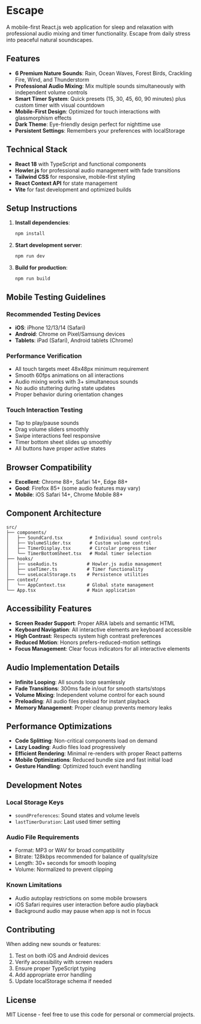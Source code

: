 # Escape

A mobile-first React.js web application for sleep and relaxation with professional audio mixing and timer functionality. Escape from daily stress into peaceful natural soundscapes.

## Features

- **6 Premium Nature Sounds**: Rain, Ocean Waves, Forest Birds, Crackling Fire, Wind, and Thunderstorm
- **Professional Audio Mixing**: Mix multiple sounds simultaneously with independent volume controls
- **Smart Timer System**: Quick presets (15, 30, 45, 60, 90 minutes) plus custom timer with visual countdown
- **Mobile-First Design**: Optimized for touch interactions with glassmorphism effects
- **Dark Theme**: Eye-friendly design perfect for nighttime use
- **Persistent Settings**: Remembers your preferences with localStorage

## Technical Stack

- **React 18** with TypeScript and functional components
- **Howler.js** for professional audio management with fade transitions
- **Tailwind CSS** for responsive, mobile-first styling
- **React Context API** for state management
- **Vite** for fast development and optimized builds

## Setup Instructions

1. **Install dependencies**:
   ```bash
   npm install
   ```

2. **Start development server**:
   ```bash
   npm run dev
   ```

3. **Build for production**:
   ```bash
   npm run build
   ```

## Mobile Testing Guidelines

### Recommended Testing Devices
- **iOS**: iPhone 12/13/14 (Safari)
- **Android**: Chrome on Pixel/Samsung devices
- **Tablets**: iPad (Safari), Android tablets (Chrome)

### Performance Verification
- All touch targets meet 48x48px minimum requirement
- Smooth 60fps animations on all interactions
- Audio mixing works with 3+ simultaneous sounds
- No audio stuttering during state updates
- Proper behavior during orientation changes

### Touch Interaction Testing
- Tap to play/pause sounds
- Drag volume sliders smoothly
- Swipe interactions feel responsive
- Timer bottom sheet slides up smoothly
- All buttons have proper active states

## Browser Compatibility

- **Excellent**: Chrome 88+, Safari 14+, Edge 88+
- **Good**: Firefox 85+ (some audio features may vary)
- **Mobile**: iOS Safari 14+, Chrome Mobile 88+

## Component Architecture

```
src/
├── components/
│   ├── SoundCard.tsx          # Individual sound controls
│   ├── VolumeSlider.tsx       # Custom volume control
│   ├── TimerDisplay.tsx       # Circular progress timer
│   └── TimerBottomSheet.tsx   # Modal timer selection
├── hooks/
│   ├── useAudio.ts           # Howler.js audio management
│   ├── useTimer.ts           # Timer functionality
│   └── useLocalStorage.ts    # Persistence utilities
├── context/
│   └── AppContext.tsx        # Global state management
└── App.tsx                   # Main application
```

## Accessibility Features

- **Screen Reader Support**: Proper ARIA labels and semantic HTML
- **Keyboard Navigation**: All interactive elements are keyboard accessible
- **High Contrast**: Respects system high contrast preferences
- **Reduced Motion**: Honors prefers-reduced-motion settings
- **Focus Management**: Clear focus indicators for all interactive elements

## Audio Implementation Details

- **Infinite Looping**: All sounds loop seamlessly
- **Fade Transitions**: 300ms fade in/out for smooth starts/stops
- **Volume Mixing**: Independent volume control for each sound
- **Preloading**: All audio files preload for instant playback
- **Memory Management**: Proper cleanup prevents memory leaks

## Performance Optimizations

- **Code Splitting**: Non-critical components load on demand
- **Lazy Loading**: Audio files load progressively
- **Efficient Rendering**: Minimal re-renders with proper React patterns
- **Mobile Optimizations**: Reduced bundle size and fast initial load
- **Gesture Handling**: Optimized touch event handling

## Development Notes

### Local Storage Keys
- `soundPreferences`: Sound states and volume levels
- `lastTimerDuration`: Last used timer setting

### Audio File Requirements
- Format: MP3 or WAV for broad compatibility
- Bitrate: 128kbps recommended for balance of quality/size
- Length: 30+ seconds for smooth looping
- Volume: Normalized to prevent clipping

### Known Limitations
- Audio autoplay restrictions on some mobile browsers
- iOS Safari requires user interaction before audio playback
- Background audio may pause when app is not in focus

## Contributing

When adding new sounds or features:

1. Test on both iOS and Android devices
2. Verify accessibility with screen readers
3. Ensure proper TypeScript typing
4. Add appropriate error handling
5. Update localStorage schema if needed

## License

MIT License - feel free to use this code for personal or commercial projects.